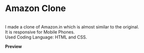 # Amazon Clone
<br>
I made a clone of Amazon.in which is almost similar to the original.
<br>
It is responsive for Mobile Phones.
<br>
Used Coding Language: HTML and CSS.

**Preview**

